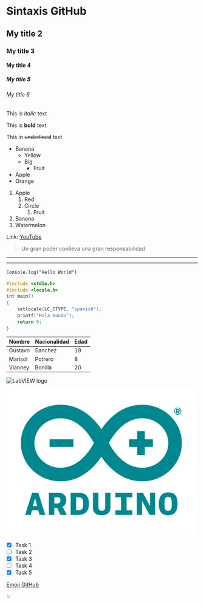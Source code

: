<!-- HEADINGS -->
# Sintaxis GitHub
## My title 2
### My title 3
#### My title 4
##### My title 5
###### My title 6

<!-- Italic -->
This is *italic* text

<!-- Bold -->
This is **bold** text

<!-- strikethrough -->
This in ~~underlined~~ text

<!-- Unordered lists -->
* Banana 
    * Yellow
    * Big
        * Fruit
* Apple
* Orange

<!-- Ordered lists -->
1. Apple
    1. Red 
    2. Circle
        1. Fruit
2. Banana
3. Watermelon

<!-- URL -->
Link: [YouTube](https://www.youtube.com "URL a YouTube")

<!-- Citas -->
> Un gran poder conlleva una gran responsabilidad

<!-- lineas -->
---
___

<!-- Línea de código -->
`Console.log("Hello World")`

<!-- Bloque de código -->
```C
#include <stdio.h>
#include <locale.h>
int main()
{
    setlocale(LC_CTYPE, "spanish");
    printf("Hola mundo");
    return 0;
}
```

<!--Tabla -->
| Nombre | Nacionalidad | Edad |
|--------|--------------|------|
| Gustavo| Sanchez      | 19   |
| Marisol| Potrero      | 8    |
| Vianney| Bonilla      | 20   |

<!-- Imagenes -->
![LabVIEW logo](https://labviewwiki.org/w/images/7/7e/LV2014.png "Logo LabVIEW")

![Arduino](Arduino.png "Logo Arduino")

<!-- GITHUB Markdown -->
* [x] Task 1
* [ ] Task 2
* [x] Task 3
* [ ] Task 4
* [x] Task 5

<!-- Emoji -->
[Emoji GitHub](https://gist.github.com/rxaviers/7360908 "Emojis URL")

:sparkles: